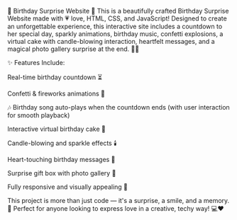 🎂 Birthday Surprise Website 💖
This is a beautifully crafted Birthday Surprise Website made with 💗 love, HTML, CSS, and JavaScript! Designed to create an unforgettable experience, this interactive site includes a countdown to her special day, sparkly animations, birthday music, confetti explosions, a virtual cake with candle-blowing interaction, heartfelt messages, and a magical photo gallery surprise at the end. 🎈🎉

✨ Features Include:

Real-time birthday countdown ⏳

Confetti & fireworks animations 🎇

🎶 Birthday song auto-plays when the countdown ends (with user interaction for smooth playback)

Interactive virtual birthday cake 🎂

Candle-blowing and sparkle effects 🕯️

Heart-touching birthday messages 💌

Surprise gift box with photo gallery 🎁

Fully responsive and visually appealing 💅

This project is more than just code — it's a surprise, a smile, and a memory. 💝
Perfect for anyone looking to express love in a creative, techy way! 💻❤️

